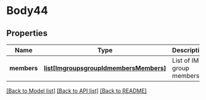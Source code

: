 # Body44

## Properties
Name | Type | Description | Notes
------------ | ------------- | ------------- | -------------
**members** | [**list[ImgroupsgroupIdmembersMembers]**](ImgroupsgroupIdmembersMembers.md) | List of IM group members. | [optional] 

[[Back to Model list]](../README.md#documentation-for-models) [[Back to API list]](../README.md#documentation-for-api-endpoints) [[Back to README]](../README.md)


